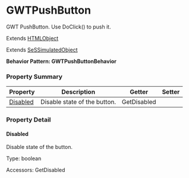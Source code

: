 # GWTPushButton

GWT PushButton. Use DoClick() to push it.
 
Extends [HTMLObject](HTMLObject.md)

Extends [SeSSimulatedObject](SeSSimulatedObject.md)





**Behavior Pattern: GWTPushButtonBehavior**


<!-- ============================== property summary ========================== -->

	

### Property Summary

| **Property** | **Description** | **Getter** | **Setter** |
| ------------ | --------------- | ---------- | ---------- |
| [Disabled](#Disabled) | Disable state of the button. | GetDisabled |  |



	
<!-- ============================== action summary ========================== -->


<!-- ============================== property detail ========================== -->
	
### Property Detail
		
<a name="Disabled"></a>
#### Disabled


Disable state of the button.

			
	
			
Type: boolean
			
			
Accessors: GetDisabled
			
		
	
	
<!-- ============================== action detail ========================== -->
		

